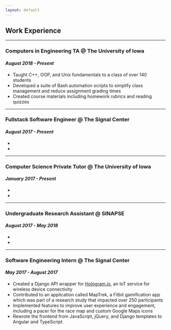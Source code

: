 ```yaml
---
layout: default
---
```


## Work Experience

---

### Computers in Engineering TA @ The University of Iowa
#### *August 2018 - Present* 
- Taught C++, OOP, and Unix fundamentals to a class of over 140 students
- Developed a suite of Bash automation scripts to simplify class management and reduce assignment grading times
- Created course materials including homework rubrics and reading quizzes

---

### Fullstack Software Engineer @ The Signal Center
#### *August 2017 - Present*
- 
- 

---

### Computer Science Private Tutor @ The University of Iowa
#### *January 2017 - Present*
- 
- 

---

### Undergraduate Research Assistant @ SINAPSE
#### *August 2017 - May 2018*
- 
- 

---

### Software Engineering Intern @ The Signal Center
#### *May 2017 - August 2017*
- Created a Django API wrapper for [Hologram.io](https://hologram.io/), an IoT service for wireless device connectivity
- Contributed to an application called MapTrek, a Fitbit gamification app which was part of a research study that impacted over 250 participants
- Implemented features to improve user experience and engagement, including a pacer for the race map and custom Google Maps icons
- Rewrote the frontend from JavaScript, jQuery, and Django templates to Angular and TypeScript
